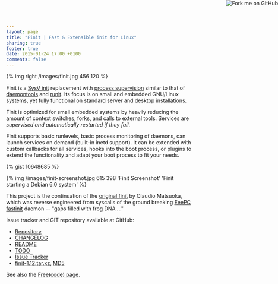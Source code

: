 ```yaml
---
layout: page
title: "Finit | Fast & Extensible init for Linux"
sharing: true
footer: true
date: 2015-01-24 17:00 +0100
comments: false
---
```


<a href="https://github.com/troglobit/finit"><img style="position: absolute; top: 0; right: 0; border: none; box-shadow: none;" src="https://camo.githubusercontent.com/365986a132ccd6a44c23a9169022c0b5c890c387/68747470733a2f2f73332e616d617a6f6e6177732e636f6d2f6769746875622f726962626f6e732f666f726b6d655f72696768745f7265645f6161303030302e706e67" alt="Fork me on GitHub" data-canonical-src="https://s3.amazonaws.com/github/ribbons/forkme_right_red_aa0000.png"></a>

{% img right /images/finit.jpg 456 120 %}

Finit is a [SysV init][1] replacement with [process supervision][2]
similar to that of [daemontools][3] and [runit][4].  Its focus is on
small and embedded GNU/Linux systems, yet fully functional on standard
server and desktop installations.

Finit is optimized for small embedded systems by heavily reducing the
amount of context switches, forks, and calls to external tools.
Services are *supervised and automatically restarted if they fail*.

Finit supports basic runlevels, basic process monitoring of daemons, can
launch services on demand (built-in inetd support). It can be extended
with custom callbacks for all services, hooks into the boot process, or
plugins to extend the functionality and adapt your boot process to fit
your needs.

{% gist 10648685 %}

{% img /images/finit-screenshot.jpg 615 398 'Finit Screenshot' 'Finit starting a Debian 6.0 system' %}

This project is the continuation of the [original finit][5] by Claudio
Matsuoka, which was reverse engineered from syscalls of the ground
breaking [EeePC fastinit][6] daemon -- "gaps filled with frog DNA ..."

Issue tracker and GIT repository available at GitHub:

* [Repository](http://github.com/troglobit/finit)
* [CHANGELOG](https://github.com/troglobit/finit/blob/master/CHANGELOG.md)
* [README](https://github.com/troglobit/finit/blob/master/README.md)
* [TODO](https://github.com/troglobit/finit/blob/master/TODO.md)
* [Issue Tracker](http://github.com/troglobit/finit/issues)
* [finit-1.12.tar.xz](ftp://troglobit.com/finit/finit-1.12.tar.xz),
  [MD5](ftp://troglobit.com/finit/finit-1.12.tar.xz.md5)

See also the [Free(code) page](http://freecode.com/projects/finit).

[1]: https://en.wikipedia.org/wiki/Init
[2]: https://en.wikipedia.org/wiki/Process_supervision
[3]: http://cr.yp.to/daemontools.html
[4]: http://smarden.org/runit/
[5]: http://helllabs.org/finit/
[6]: http://wiki.eeeuser.com/boot_process:the_boot_process

